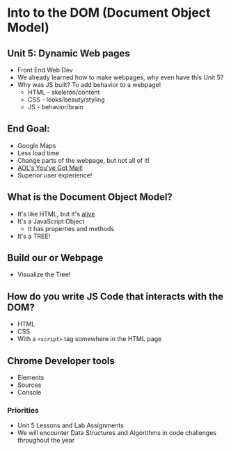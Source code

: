 # Into to the DOM (Document Object Model)

## Unit 5: Dynamic Web pages
- Front End Web Dev
- We already learned how to make webpages, why even have this Unit 5?
- Why was JS built? To add behavior to a webpage!
  * HTML - skeleton/content 
  * CSS - looks/beauty/styling 
  * JS - behavior/brain  

## End Goal:
- Google Maps
- Less load time 
- Change parts of the webpage, but not all of it!
- [AOL's You've Got Mail!](https://media1.tenor.com/images/2cbd7dab811413f74180ddbd0abb2bbd/tenor.gif?itemid=11623462)
- Superior user experience!

## What is the Document Object Model?
- It's like HTML, but it's [alive](https://youtu.be/1qNeGSJaQ9Q?t=135)
- It's a JavaScript Object
  - It has properties and methods
- It's a TREE!

## Build our or Webpage
- Visualize the Tree!

## How do you write JS Code that interacts with the DOM?
- HTML 
- CSS
- With a `<script>` tag somewhere in the HTML page

## Chrome Developer tools
- Elements
- Sources
- Console

### Priorities
- Unit 5 Lessons and Lab Assignments 
- We will encounter Data Structures and Algorithms in code challenges throughout the year